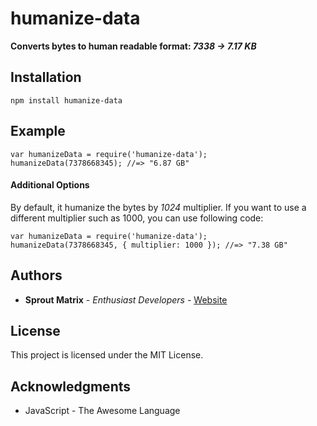 # humanize-data

**Converts bytes to human readable format: *7338 → 7.17 KB***

## Installation

```
npm install humanize-data
```

## Example

```
var humanizeData = require('humanize-data');
humanizeData(7378668345); //=> "6.87 GB"
```

#### Additional Options

By default, it humanize the bytes by *1024* multiplier. If you want to use a different multiplier such as 1000, you can use following code:

```
var humanizeData = require('humanize-data');
humanizeData(7378668345, { multiplier: 1000 }); //=> "7.38 GB"
```


## Authors

* **Sprout Matrix** - *Enthusiast Developers* - [Website](https://www.sproutmatrix.com)

## License

This project is licensed under the MIT License.

## Acknowledgments

* JavaScript - The Awesome Language


